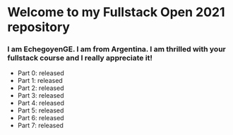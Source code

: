 # Welcome to my Fullstack Open 2021 repository

### I am EchegoyenGE. I am from Argentina. I am thrilled with your fullstack course and I really appreciate it!


- Part 0: released
- Part 1: released
- Part 2: released
- Part 3: released
- Part 4: released
- Part 5: released
- Part 6: released
- Part 7: released
